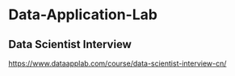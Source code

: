 # Data-Application-Lab
## Data Scientist Interview

https://www.dataapplab.com/course/data-scientist-interview-cn/
